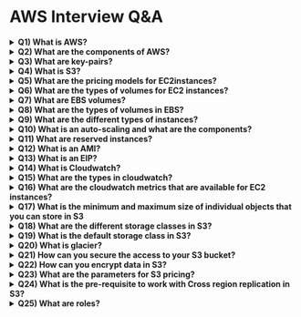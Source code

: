 # AWS Interview Q&A

<details>
  <summary><strong>Q1) What is AWS?</strong></summary>
  <p>AWS stands for Amazon Web Services. AWS is a platform that provides on-demand resources for hosting web services, storage, networking, databases and other resources over the internet with a pay-as-you-go pricing.</p>
</details>

<details>
  <summary><strong>Q2) What are the components of AWS?</strong></summary>
  <p>Answer : EC 2  ElasticComputeCloud, S3  SimpleStorageService, Store, Cloudwatch, Key-Paris are few of the components of AWS.</p>
</details>

<details>
  <summary><strong>Q3) What are key-pairs?</strong></summary>
  <p>Key-pairs are secure login information for your instances/virtual machines. To connect to the instances we use key-pairs that contain a public-key and private-key.</p>
</details>

<details>
  <summary><strong>Q4) What is S3?</strong></summary>
  <p>S3 stands for Simple Storage Service. It is a storage service that provides an interface that you can use to store any amount of data, at any time, from anywhere in the world. With S3 you pay only for what you use and the payment model is pay-as-you-go.</p>
</details>

<details>
  <summary><strong>Q5) What are the pricing models for EC2instances?</strong></summary>
  <p>The different pricing model for EC2 instances are as below, On-demand Reserved Spot Scheduled Dedicated</p>
</details>

<details>
  <summary><strong>Q6) What are the types of volumes for EC2 instances?</strong></summary>
  <p>There are two types of volumes, Instance store volumes EBS  ElasticBlockStores</p>
</details>

<details>
  <summary><strong>Q7) What are EBS volumes?</strong></summary>
  <p>EBS stands for Elastic Block Stores. They are persistent volumes that you can attach to the instances. With EBS volumes, your data will be preserved even when you stop your instances, unlike your instance store volumes where the data is deleted when you stop the instances.</p>
</details>

<details>
  <summary><strong>Q8) What are the types of volumes in EBS?</strong></summary>
  <p>Following are the types of volumes in EBS, General purpose Provisioned IOPS Magnetic Cold HDD Throughput optimized</p>
</details>

<details>
  <summary><strong>Q9) What are the different types of instances?</strong></summary>
  <p>Following are the types of instances, General purpose Computer Optimized Storage Optimized Memory Optimized Accelerated Computing</p>
</details>

<details>
  <summary><strong>Q10) What is an auto-scaling and what are the components?</strong></summary>
  <p>Auto scaling allows you to automatically scale-up and scale-down the number of instances depending on the CPU utilization or memory utilization. There are 2 components in Auto scaling, they are Auto-scaling groups and Launch Configuration. Get AWS Online Training</p>
</details>

<details>
  <summary><strong>Q11) What are reserved instances?</strong></summary>
  <p>Reserved instances are the instance that you can reserve a fixed capacity of EC2 instances. In reserved instances you will have to get into a contract of 1 year or 3 years.</p>
</details>

<details>
  <summary><strong>Q12) What is an AMI?</strong></summary>
  <p>AMI stands for Amazon Machine Image. AMI is a template that contains the software configurations, launch permission and a block device mapping that specifies the volume to attach to the instance when it is launched.</p>
</details>

<details>
  <summary><strong>Q13) What is an EIP?</strong></summary>
  <p>EIP stands for Elastic IP address. It is designed for dynamic cloud computing. When you want to have a static IP address for your instances when you stop and restart your instances, you will be using EIP address.</p>
</details>

<details>
  <summary><strong>Q14) What is Cloudwatch?</strong></summary>
  <p>Cloudwatch is a monitoring tool that you can use to monitor your various AWS resources. Like health check, network, Application, etc.</p>
</details>

<details>
  <summary><strong>Q15) What are the types in cloudwatch?</strong></summary>
  <p>There are 2 types in cloudwatch. Basic monitoring and detailed monitoring. Basic monitoring is free and detailed monitoring is chargeable.</p>
</details>

<details>
  <summary><strong>Q16) What are the cloudwatch metrics that are available for EC2 instances?</strong></summary>
  <p>Diskreads, Diskwrites, CPU utilization, networkpacketsIn, networkpacketsOut, networkIn, networkOut, CPUCreditUsage, CPUCreditBalance.</p>
</details>

<details>
  <summary><strong>Q17) What is the minimum and maximum size of individual objects that you can store in S3</strong></summary>
  <p>The minimum size of individual objects that you can store in S3 is 0 bytes and the maximum bytes that you can store for individual objects is 5TB.</p>
</details>

<details>
  <summary><strong>Q18) What are the different storage classes in S3?</strong></summary>
  <p>Following are the types of storage classes in S3, Standard frequently accessed Standard infrequently accessed One-zone infrequently accessed. Glacier RRS  reducedredundancystorage</p>
</details>

<details>
  <summary><strong>Q19) What is the default storage class in S3?</strong></summary>
  <p>The default storage class in S3 in Standard frequently accessed. Became an AWS Expert with Certification in 25hours</p>
</details>

<details>
  <summary><strong>Q20) What is glacier?</strong></summary>
  <p>Glacier is the back up or archival tool that you use to back up your data in S3.</p>
</details>

<details>
  <summary><strong>Q21) How can you secure the access to your S3 bucket?</strong></summary>
  <p>There are two ways that you can control the access to your S3 buckets, ACL  Access ControlList Bucket polices</p>
</details>

<details>
  <summary><strong>Q22) How can you encrypt data in S3?</strong></summary>
  <p>You can encrypt the data by using the below methods, ServerSideEncryptionS3 ( AES256encryption ) ServerSideEncryptionKMS ( KeymanagementService ) ServerSideEncryptionC ( ClientSide )</p>
</details>

<details>
  <summary><strong>Q23) What are the parameters for S3 pricing?</strong></summary>
  <p>The pricing model for S3 is as below, Storage used Number of requests you make Storage management Data transfer Transfer acceleration</p>
</details>

<details>
  <summary><strong>Q24) What is the pre-requisite to work with Cross region replication in S3?</strong></summary>
  <p>You need to enable versioning on both source bucket and destination to work with cross region replication. Also both the source and destination bucket should be in different region.</p>
</details>

<details>
  <summary><strong>Q25) What are roles?</strong></summary>
  <p>Roles are used to provide permissions to entities that you trust within your AWS account. Roles are users in another account. Roles are similar to users but with roles you do not need to create any username and password to work with the resources.</p>
</details>

